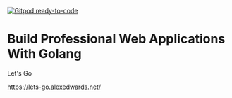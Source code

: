 [![Gitpod ready-to-code](https://img.shields.io/badge/Gitpod-ready--to--code-blue?logo=gitpod)](https://gitpod.io/#https://github.com/joejcollins/captain-ochre)

# Build Professional Web Applications With Golang

Let's Go

<https://lets-go.alexedwards.net/>
